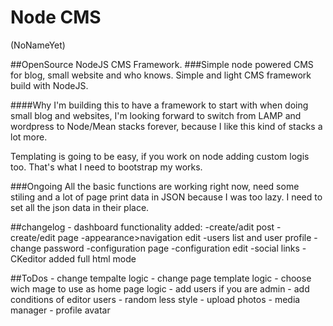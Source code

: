 # Node CMS
(NoNameYet)

##OpenSource NodeJS CMS Framework.
###Simple node powered CMS for blog, small website and who knows.
Simple and light CMS framework build with NodeJS.

####Why
I'm building this to have a framework to start with when doing small blog and websites, I'm looking forward to switch from LAMP and wordpress to Node/Mean stacks forever, because I like this kind of stacks a lot more.

Templating is going to be easy, if you work on node adding custom logis too.
That's what I need to bootstrap my works.

###Ongoing
All the basic functions are working right now, need some stiling and a lot of page print data in JSON because I was too lazy.
I need to set all the json data in their place.


##changelog
	- dashboard functionality added:
		-create/adit post
		-create/edit page
		-appearance>navigation edit
		-users list and user profile
			-change password
		-configuration page
			-configuration edit
			-social links
	- CKeditor added full html mode

##ToDos
	- change tempalte logic
	- change page template logic
	- choose wich mage to use as home page logic
	- add users if you are admin
	- add conditions of editor users
	- random less style
	- upload photos
		- media manager
	- profile avatar
